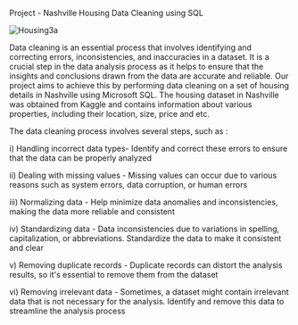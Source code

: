 Project - Nashville Housing Data Cleaning using SQL

![Housing3a](https://user-images.githubusercontent.com/122255738/222893830-2306ee1e-49af-4802-be73-1b8cff4137d4.jpg)

Data cleaning is an essential process that involves identifying and correcting errors, inconsistencies, and inaccuracies in a dataset. It is a crucial step in the data analysis process as it helps to ensure that the insights and conclusions drawn from the data are accurate and reliable. Our project aims to achieve this by performing data cleaning on a set of housing details in Nashville using Microsoft SQL. The housing dataset in Nashville was obtained from Kaggle and contains information about various properties, including their location, size, price and etc. 

The data cleaning process involves several steps, such as :

i) Handling incorrect data types- Identify and correct these errors to ensure that the data can be properly analyzed

ii) Dealing with missing values - Missing values can occur due to various reasons such as system errors, data corruption, or human errors 

iii) Normalizing data - Help minimize data anomalies and inconsistencies, making the data more reliable and consistent

iv) Standardizing data - Data inconsistencies due to variations in spelling, capitalization, or abbreviations. Standardize the data to make it consistent and clear

v) Removing duplicate records - Duplicate records can distort the analysis results, so it's essential to remove them from the dataset

vi) Removing irrelevant data - Sometimes, a dataset might contain irrelevant data that is not necessary for the analysis. Identify and remove this data to streamline the analysis process












